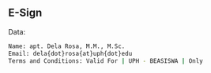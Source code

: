 ## E-Sign

Data:
```sh
Name: apt. Dela Rosa, M.M., M.Sc.
Email: dela{dot}rosa{at}uph{dot}edu 
Terms and Conditions: Valid For | UPH - BEASISWA | Only

```

